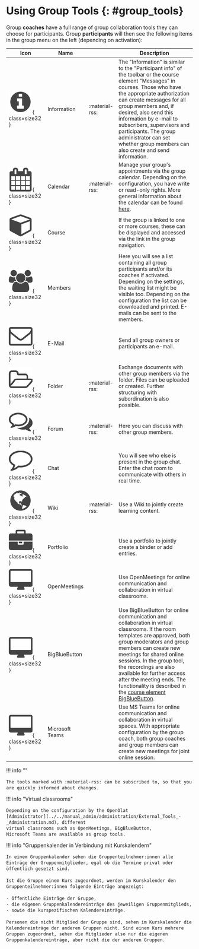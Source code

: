# Using Group Tools {: #group_tools}

Group **coaches** have a full range of group collaboration tools they can choose for participants.
Group **participants** will then see the following items in the group menu on the left (depending on activation):

| Icon | Name |   | Description |
| ---- | ---- | - | ----------- |
| ![](assets/infomessage.png){ class=size32 } | Information | :material-rss: | The "Information" is similar to the "Participant info" of the toolbar or the course element "Messages" in courses. Those who have the appropriate authorization can create messages for all group members and, if desired, also send this information by e-mail to subscribers, supervisors and participants. The group administrator can set whether group members can also create and send information. |
| ![](assets/calendar.png){ class=size32 } | Calendar | :material-rss: | Manage your group's appointments via the group calendar. Depending on the configuration, you have write or read-only rights. More general information about the calendar can be found [here](../personal_menu/Calendar.md). |  
| ![](assets/course.png){ class=size32 } | Course |  | If the group is linked to one or more courses, these can be displayed and accessed via the link in the group navigation. |
| ![](assets/group.png){ class=size32 } | Members |  | Here you will see a list containing all group participants and/or its coaches if activated. Depending on the settings, the waiting list might be visible too. Depending on the configuration the list can be downloaded and printed. E-mails can be sent to the members. |  
| ![](assets/contact.png){ class=size32 } | E-Mail |  | Send all group owners or participants an e-mail. |
| ![](assets/folder.png){ class=size32 } | Folder | :material-rss: | Exchange documents with other group members via the folder. Files can be uploaded or created. Further structuring with subordination is also possible.  |
| ![](assets/forum.png){ class=size32 } | Forum | :material-rss: | Here you can discuss with other group members.  
| ![](assets/chat_icon.png){ class=size32 } | Chat |  | You will see who else is present in the group chat. Enter the chat room to communicate with others in real time. |  
| ![](assets/wiki.png){ class=size32 } | Wiki | :material-rss: | Use a Wiki to jointly create learning content. |
| ![](assets/portfolio_434343_64.png){ class=size32 } | Portfolio |  | Use a portfolio to jointly create a binder or add entries.  |
| ![](assets/openmeetings.png){ class=size32 } | OpenMeetings |  | Use OpenMeetings for online communication and collaboration in virtual classrooms. |
| ![](assets/openmeetings.png){ class=size32 } | BigBlueButton |  | Use BigBlueButton for online communication and collaboration in virtual classrooms. If the room templates are approved, both group moderators and group members can create new meetings for shared online sessions. In the group tool, the recordings are also available for further access after the meeting ends. The functionality is described in the [course element BigBlueButton](../learningresources/Course_Element_BigBlueButton.md). |  
| ![](assets/openmeetings.png){ class=size32 } | Microsoft Teams |  | Use MS Teams for online communication and collaboration in virtual spaces. With appropriate configuration by the group coach, both group coaches and group members can create new meetings for joint online session. |

  
!!! info ""  

	The tools marked with :material-rss: can be subscribed to, so that you are quickly informed about changes.

!!! info "Virtual classrooms"

	Depending on the configuration by the OpenOlat 
	[Administrator](../../manual_admin/administration/External_Tools_-_Administration.md), different
	virtual classrooms such as OpenMeetings, BigBlueButton,
	Microsoft Teams are available as group tools.



!!! info "Gruppenkalender in Verbindung mit Kurskalendern" 
	
	In einem Gruppenkalender sehen die Gruppenteilnehmer:innen alle Einträge der Gruppenmitglieder, egal ob die Termine privat oder öffentlich gesetzt sind.
	
	Ist die Gruppe einem Kurs zugeordnet, werden im Kurskalender den Gruppenteilnehmer:innen folgende Einträge angezeigt:

	- öffentliche Einträge der Gruppe,
	- die eigenen Gruppenkalendereinträge des jeweiligen Gruppenmitglieds,
	- sowie die kurspezifischen Kalendereinträge. 
	
	Personen die nicht Mitglied der Gruppe sind, sehen im Kurskalender die Kalendereinträge der anderen Gruppen nicht. Sind einem Kurs mehrere Gruppen zugeordnet, sehen die Mitglieder also nur die eigenen Gruppenkalendereinträge, aber nicht die der anderen Gruppen.
